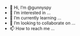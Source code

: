 - 👋 Hi, I’m @gunnyspy
- 👀 I’m interested in ...
- 🌱 I’m currently learning ...
- 💞️ I’m looking to collaborate on ...
- 📫 How to reach me ...

<!---
gunnyspy/gunnyspy is a ✨ special ✨ repository because its `README.md` (this file) appears on your GitHub profile.
You can click the Preview link to take a look at your changes.
--->

